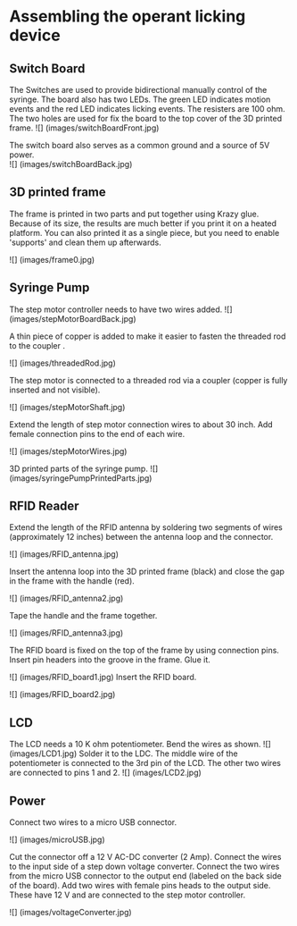 # Assembling the operant licking device

## Switch Board
The Switches are used to provide bidirectional manually control of the syringe. 
The board also has two LEDs. The green LED indicates motion events and the red LED indicates licking events. The resisters are  100 ohm. 
The two holes are used for fix the board to the top cover of the 3D printed frame.
![] (images/switchBoardFront.jpg)

The switch board also serves as a common ground and a source of 5V power.  
![] (images/switchBoardBack.jpg)

## 3D printed frame
The frame is printed in two parts and put together using Krazy glue. Because of its size, the results are much better if you print it on a heated platform. You can also printed it as a single piece, but you need to enable 'supports' and clean them up afterwards. 

![] (images/frame0.jpg)

## Syringe Pump
The step motor controller needs to have two wires added. 
![] (images/stepMotorBoardBack.jpg)

A thin piece of copper is added to make it easier to fasten the threaded rod to the coupler .

![] (images/threadedRod.jpg)

The step motor is connected to a threaded rod via a coupler (copper is  fully inserted and not visible). 

![] (images/stepMotorShaft.jpg)

Extend the length of step motor connection wires to about 30 inch. Add female connection pins to the end of each wire. 

![] (images/stepMotorWires.jpg)

3D printed parts of the syringe pump.
![] (images/syringePumpPrintedParts.jpg)

## RFID Reader 

Extend the length of the RFID antenna by soldering two segments of wires (approximately 12 inches) between the antenna loop  and the connector. 

![] (images/RFID_antenna.jpg)

Insert the antenna loop into the 3D printed frame (black) and close the gap in the frame with the handle (red).

![] (images/RFID_antenna2.jpg)

Tape the handle and the frame together.

![] (images/RFID_antenna3.jpg)

The RFID board is fixed on the top of the frame by using connection pins. Insert pin headers into the groove in the frame. Glue it.

![] (images/RFID_board1.jpg)
Insert the RFID board.

![] (images/RFID_board2.jpg)

## LCD
The LCD needs a 10 K ohm  potentiometer. Bend the wires as shown. 
![] (images/LCD1.jpg)
Solder it to the LDC. The middle wire of the potentiometer is connected to the 3rd pin of the LCD.  The other two wires are connected to pins 1 and 2. 
![] (images/LCD2.jpg)

## Power

Connect two wires to a micro USB connector.

![] (images/microUSB.jpg)

Cut the connector off a 12 V AC-DC converter (2 Amp). Connect the wires to the input side of a step down voltage converter. Connect the two wires from the micro USB connector to the output end (labeled on the back side of the board). Add two wires with female pins heads to the output side. These have 12 V and are connected to the step motor controller.  

![] (images/voltageConverter.jpg)


